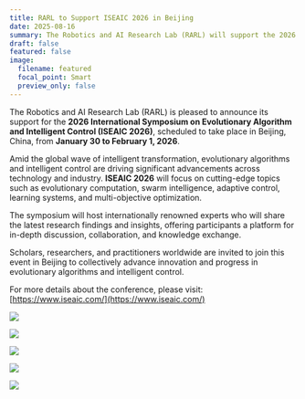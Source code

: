 ```yaml
---
title: RARL to Support ISEAIC 2026 in Beijing
date: 2025-08-16
summary: The Robotics and AI Research Lab (RARL) will support the 2026 International Symposium on Evolutionary Algorithm and Intelligent Control (ISEAIC 2026), taking place in Beijing from January 30 to February 1, 2026.
draft: false
featured: false
image:
  filename: featured
  focal_point: Smart
  preview_only: false
---
```

The Robotics and AI Research Lab (RARL) is pleased to announce its support for the **2026 International Symposium on Evolutionary Algorithm and Intelligent Control (ISEAIC 2026)**, scheduled to take place in Beijing, China, from **January 30 to February 1, 2026**.

Amid the global wave of intelligent transformation, evolutionary algorithms and intelligent control are driving significant advancements across technology and industry. **ISEAIC 2026** will focus on cutting-edge topics such as evolutionary computation, swarm intelligence, adaptive control, learning systems, and multi-objective optimization.

The symposium will host internationally renowned experts who will share the latest research findings and insights, offering participants a platform for in-depth discussion, collaboration, and knowledge exchange.

Scholars, researchers, and practitioners worldwide are invited to join this event in Beijing to collectively advance innovation and progress in evolutionary algorithms and intelligent control.  

For more details about the conference, please visit: [https://www.iseaic.com/](https://www.iseaic.com/)

![](Image_20260130120110.jpg)  

![](Image_20260130120122.jpg)  

![](Image_20260130120134.jpg)  

![](Image_20260130120147.jpg)  

![](Image_20260130120159.jpg)  
